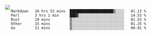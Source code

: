 

<a href="https://github.com/anuraghazra/github-readme-stats">
  <img align="left" src="https://github-readme-stats.vercel.app/api?username=kfly8&count_private=true&show_icons=true&theme=calm" />
</a>


<!--START_SECTION:waka-->
```text
Markdown   16 hrs 52 mins  ████████████████████▒░░░░   81.13 % 
Perl       3 hrs 1 min     ███▓░░░░░░░░░░░░░░░░░░░░░   14.53 % 
Rust       19 mins         ▒░░░░░░░░░░░░░░░░░░░░░░░░   01.53 % 
Other      15 mins         ▒░░░░░░░░░░░░░░░░░░░░░░░░   01.25 % 
Go         11 mins         ▒░░░░░░░░░░░░░░░░░░░░░░░░   00.91 % 
```
<!--END_SECTION:waka-->
